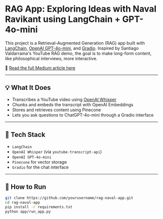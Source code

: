 # RAG App: Exploring Ideas with Naval Ravikant using LangChain + GPT-4o-mini

This project is a Retrieval-Augmented Generation (RAG) app built with [LangChain](https://www.langchain.com/), [OpenAI GPT-4o-mini](https://openai.com/), and [Gradio](https://www.gradio.app/). Inspired by Santiago Valdarrama's YouTube RAG demo, the goal is to make long-form content, like philosophical interviews, more interactive.

🔗 [Read the full Medium article here](https://medium.com/@jimbakogiannis/building-a-retrieval-augmented-generation-rag-app-with-langchain-and-chatgpt-exploring-naval-5b1aa9eaef99)

---

## 💡 What It Does

- Transcribes a YouTube video using [OpenAI Whisper](https://openai.com/index/whisper/)
- Chunks and embeds the transcript with OpenAI Embeddings
- Stores and retrieves content using Pinecone
- Lets you ask questions to ChatGPT-4o-mini through a Gradio interface

---

## 🧪 Tech Stack

- `LangChain`
- `OpenAI Whisper` (via `youtube-transcript-api`)
- `OpenAI GPT-4o-mini`
- `Pinecone` for vector storage
- `Gradio` for the chat interface

---

## 🚀 How to Run

```bash
git clone https://github.com/yourusername/rag-naval-app.git
cd rag-naval-app
pip install -r requirements.txt
python app/run_app.py
